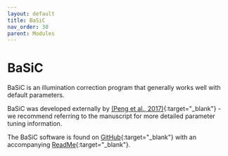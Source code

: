 ```yaml
---
layout: default
title: BaSiC
nav_order: 30
parent: Modules
---
```


# BaSiC

BaSiC is an illumination correction program that generally works well with default parameters.

BaSiC was developed externally by [(Peng et al., 2017)](https://doi.org/10.1038/ncomms14836){:target="_blank"} - we recommend referring to the manuscript for more detailed parameter tuning information. 

The BaSiC software is found on [GitHub](https://github.com/labsyspharm/basic-illumination){:target="_blank"} with an accompanying [ReadMe](https://github.com/labsyspharm/basic-illumination#running-as-a-docker-container){:target="_blank"}. 
